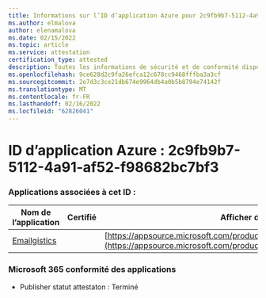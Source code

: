 ```yaml
---
title: Informations sur l’ID d’application Azure pour 2c9fb9b7-5112-4a91-af52-f98682bc7bf3
ms.author: elmalova
author: elenamalova
ms.date: 02/15/2022
ms.topic: article
ms.service: attestation
certification_type: attested
description: Toutes les informations de sécurité et de conformité disponibles pour 2c9fb9b7-5112-4a91-af52-f98682bc7bf3.
ms.openlocfilehash: 9ce628d2c9fa26efca12c678cc9468fffba3a3cf
ms.sourcegitcommit: 2e7d3c3ce21db674e9964db4a0b5b8794e74142f
ms.translationtype: MT
ms.contentlocale: fr-FR
ms.lasthandoff: 02/16/2022
ms.locfileid: "62826041"
---
```

# <a name="azure-app-id-2c9fb9b7-5112-4a91-af52-f98682bc7bf3"></a>ID d’application Azure : 2c9fb9b7-5112-4a91-af52-f98682bc7bf3


### <a name="apps-associated-with-this-id"></a>Applications associées à cet ID :
| **Nom de l’application** | **Certifié** | **Afficher dans AppSource** |
|--------------|---------------|-----------------------|
| [Emailgistics](https://docs.microsoft.com/microsoft-365-app-certification/forward/emailgistics.emailgistics_shared_email) |  | [https://appsource.microsoft.com/product/office/emailgistics.emailgistics_shared_email](https://appsource.microsoft.com/product/office/emailgistics.emailgistics_shared_email) |

### <a name="microsoft-365-app-compliance-status"></a>Microsoft 365 conformité des applications
- Publisher statut attestaton : Terminé
